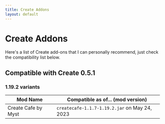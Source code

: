 ```yaml
---
title: Create Addons
layout: default
---
```


# Create Addons

Here's a list of Create add-ons that I can personally recommend, just check the compatibility list below.

## Compatible with Create 0.5.1

### 1.19.2 variants
| Mod Name | Compatible as of... (mod version) |
| -------- | --------------------------------- |
| Create Cafe by Myst | `createcafe-1.1.7-1.19.2.jar` on May 24, 2023 |